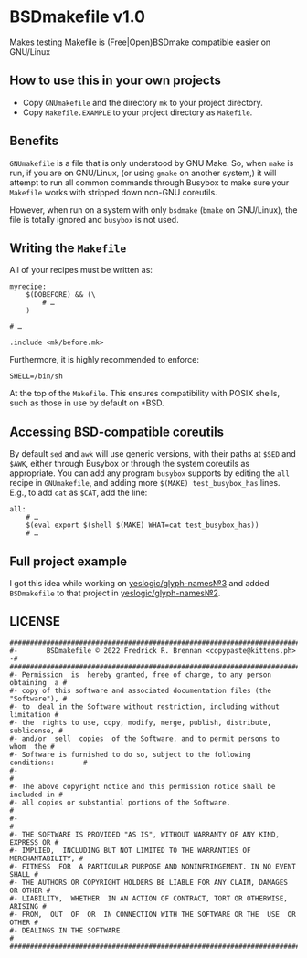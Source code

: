 # BSDmakefile v1.0

Makes testing Makefile is (Free|Open)BSDmake compatible easier on GNU/Linux

## How to use this in your own projects

* Copy `GNUmakefile` and the directory `mk` to your project directory.
* Copy `Makefile.EXAMPLE` to your project directory as `Makefile`.

## Benefits

`GNUmakefile` is a file that is only understood by GNU Make. So, when `make` is run, if you are on GNU/Linux, (or using `gmake` on another system,) it will attempt to run all common commands through Busybox to make sure your `Makefile` works with stripped down non-GNU coreutils.

However, when run on a system with only `bsdmake` (`bmake` on GNU/Linux), the file is totally ignored and `busybox` is not used.

## Writing the `Makefile`

All of your recipes must be written as:

```make
myrecipe:
	$(DOBEFORE) && (\
		# …
	)

# …

.include <mk/before.mk>
```

Furthermore, it is highly recommended to enforce:

```make
SHELL=/bin/sh
```

At the top of the `Makefile`. This ensures compatibility with POSIX shells,
such as those in use by default on *BSD.

## Accessing BSD-compatible coreutils

By default `sed` and `awk` will use generic versions, with their paths at `$SED` and `$AWK`, either through Busybox or through the system coreutils as appropriate. You can add any program `busybox` supports by editing the `all` recipe in `GNUmakefile`, and adding more `$(MAKE) test_busybox_has` lines. E.g., to add `cat` as `$CAT`, add the line:

```make
all:
	# …
	$(eval export $(shell $(MAKE) WHAT=cat test_busybox_has))
	# …
```

## Full project example

I got this idea while working on [yeslogic/glyph-names№3](https://github.com/yeslogic/glyph-names/pull/3) and added `BSDmakefile` to that project in [yeslogic/glyph-names№2](https://github.com/yeslogic/glyph-names/pull/2).

## LICENSE

```plain
###############################################################################
#-       BSDmakefile © 2022 Fredrick R. Brennan <copypaste@kittens.ph>       -#
###############################################################################
#- Permission  is  hereby granted, free of charge, to any person obtaining  a #
#- copy of this software and associated documentation files (the "Software"), #
#- to  deal in the Software without restriction, including without limitation #
#- the  rights to use, copy, modify, merge, publish, distribute,  sublicense, #
#- and/or  sell  copies  of the Software, and to permit persons to  whom  the #
#- Software is furnished to do so, subject to the following conditions:       #
#-                                                                            #
#- The above copyright notice and this permission notice shall be included in #
#- all copies or substantial portions of the Software.                        #
#-                                                                            #
#- THE SOFTWARE IS PROVIDED "AS IS", WITHOUT WARRANTY OF ANY KIND, EXPRESS OR #
#- IMPLIED,  INCLUDING BUT NOT LIMITED TO THE WARRANTIES OF  MERCHANTABILITY, #
#- FITNESS  FOR  A PARTICULAR PURPOSE AND NONINFRINGEMENT. IN NO EVENT  SHALL #
#- THE AUTHORS OR COPYRIGHT HOLDERS BE LIABLE FOR ANY CLAIM, DAMAGES OR OTHER #
#- LIABILITY,  WHETHER  IN AN ACTION OF CONTRACT, TORT OR OTHERWISE,  ARISING #
#- FROM,  OUT  OF  OR  IN CONNECTION WITH THE SOFTWARE OR THE  USE  OR  OTHER #
#- DEALINGS IN THE SOFTWARE.                                                  #
###############################################################################
```
